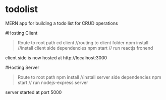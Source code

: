 # todolist
MERN app for building a todo list for CRUD operations

#Hosting Client

> Route to root path
> cd client //routing to client folder
> npm install //install client side dependencies
> npm start // run reactjs fronend 

client side is now hosted at http://localhost:3000

#Hosting Server

> Route to root path
> npm install //install server side dependencies
> npm start // run nodejs-express server

server started at port 5000
